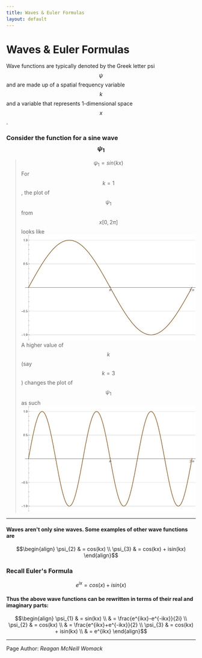 ```yaml
---
title: Waves & Euler Formulas
layout: default
---
```


# Waves & Euler Formulas
Wave functions are typically denoted by the Greek letter psi $$\psi$$ and are made up of a spatial frequency variable $$k$$ and a variable that represents 1-dimensional space $$x$$.

### Consider the function for a sine wave $$\psi_{1}$$
> $$\psi_{1} = sin(kx)$$
> For $$k=1$$, the plot of $$\psi_{1}$$ from $$x[0,2\pi]$$ looks like \
> ![Plot 1](images/waves-and-euler-formulas-1.jpg) \
> A higher value of $$k$$ (say $$k=3$$) changes the plot of $$\psi_{1}$$ as such \
> ![Plot 2](images/waves-and-euler-formulas-2.jpg)

---

#### Waves aren't only sine waves. Some examples of other wave functions are
$$\begin{align}
\psi_{2} & = cos(kx) \\
\psi_{3} & = cos(kx) + isin(kx)
\end{align}$$

### Recall Euler's Formula
$$e^{ix} = cos(x) + isin(x)$$

#### Thus the above wave functions can be rewritten in terms of their real and imaginary parts:
$$\begin{align}
\psi_{1} & = sin(kx) \\
    & = \frac{e^{ikx}-e^{-ikx}}{2i} \\
\psi_{2} & = cos(kx) \\
    & = \frac{e^{ikx}+e^{-ikx}}{2} \\
\psi_{3} & = cos(kx) + isin(kx) \\
    & = e^{ikx}
\end{align}$$

---

Page Author: *Reagan McNeill Womack*